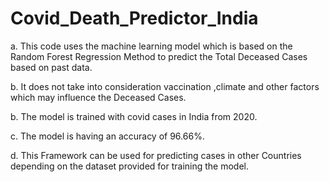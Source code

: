 # Covid_Death_Predictor_India

a. This code uses the machine learning model which is based on the Random Forest Regression Method to predict the Total Deceased Cases based on past data.

b. It does not take into consideration vaccination ,climate and other factors which may influence the  Deceased Cases.

b. The model is trained with covid cases in India from 2020.

c. The model is having an accuracy of 96.66%.

d. This Framework can be used for predicting cases in other Countries depending on the dataset provided for training the model.
